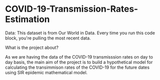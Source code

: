 # COVID-19-Transmission-Rates-Estimation

Data: This dataset is from Our World in Data. Every time you run this code block, you're pulling the most recent data.

What is the project about?

As we are having the data of the COVID-19 transmisssion rates on day to day basis, the main aim of the project is to build 
a hypothetical model for calculating the transimmison rates of the COVID-19 for the future dates using SIR epidemic mathematical
model.
